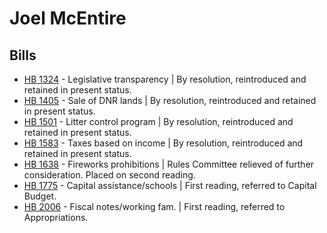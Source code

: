 # Joel McEntire
## Bills
* [HB 1324](/bill/2021-22/hb/1324/) - Legislative transparency | By resolution, reintroduced and retained in present status.
* [HB 1405](/bill/2021-22/hb/1405/) - Sale of DNR lands | By resolution, reintroduced and retained in present status.
* [HB 1501](/bill/2021-22/hb/1501/) - Litter control program | By resolution, reintroduced and retained in present status.
* [HB 1583](/bill/2021-22/hb/1583/) - Taxes based on income | By resolution, reintroduced and retained in present status.
* [HB 1638](/bill/2021-22/hb/1638/) - Fireworks prohibitions | Rules Committee relieved of further consideration.  Placed on second reading.
* [HB 1775](/bill/2021-22/hb/1775/) - Capital assistance/schools | First reading, referred to Capital Budget.
* [HB 2006](/bill/2021-22/hb/2006/) - Fiscal notes/working fam. | First reading, referred to Appropriations.

